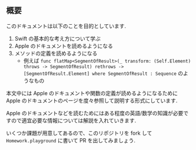 ## 概要

このドキュメントは以下のことを目的としています.

1. Swift の基本的な考え方について学ぶ
2. Apple のドキュメントを読めるようになる
3. メソッドの定義を読めるようになる
    - 例えば `func flatMap<SegmentOfResult>(_ transform: (Self.Element) throws -> SegmentOfResult) rethrows -> [SegmentOfResult.Element] where SegmentOfResult : Sequence` のようなもの

本文中には Apple のドキュメントや関数の定義が読めるようになるために Apple のドキュメントのページを度々参照して説明する形式にしています.

Apple のドキュメントなどを読むためにはある程度の英語/数学の知識が必要ですので適宜必要な情報については解説を入れていきます.

いくつか課題が用意してあるので、このリポジトリを fork して `Homework.playground` に書いて PR を出してみましょう.